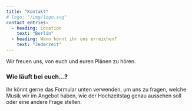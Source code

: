 ```yaml
---
title: "Kontakt"
# logo: "/img/logo.svg"
contact_entries:
  - heading: Location
    text: "Berlin"
  - heading: Wann könnt ihr uns erreichen?
    text: "Jederzeit"
---
```


Wir freuen uns, von euch und euren Plänen zu hören.

<h3 class="f4 b lh-title mb2">Wie läuft bei euch...?</h3>

Ihr könnt gerne das Formular unten verwenden, um uns zu fragen, welche Musik wir im Angebot haben, wie der Hochzeitstag genau aussehen soll oder eine andere Frage stellen.
